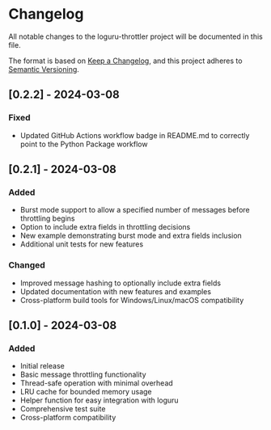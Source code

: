 # Changelog

All notable changes to the loguru-throttler project will be documented in this file.

The format is based on [Keep a Changelog](https://keepachangelog.com/en/1.0.0/),
and this project adheres to [Semantic Versioning](https://semver.org/spec/v2.0.0.html).

## [0.2.2] - 2024-03-08

### Fixed
- Updated GitHub Actions workflow badge in README.md to correctly point to the Python Package workflow

## [0.2.1] - 2024-03-08

### Added
- Burst mode support to allow a specified number of messages before throttling begins
- Option to include extra fields in throttling decisions
- New example demonstrating burst mode and extra fields inclusion
- Additional unit tests for new features

### Changed
- Improved message hashing to optionally include extra fields
- Updated documentation with new features and examples
- Cross-platform build tools for Windows/Linux/macOS compatibility

## [0.1.0] - 2024-03-08

### Added
- Initial release
- Basic message throttling functionality
- Thread-safe operation with minimal overhead
- LRU cache for bounded memory usage
- Helper function for easy integration with loguru
- Comprehensive test suite
- Cross-platform compatibility
